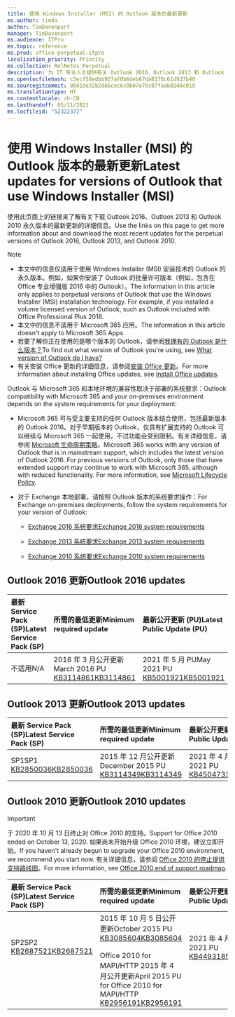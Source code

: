 ```yaml
---
title: 使用 Windows Installer (MSI) 的 Outlook 版本的最新更新
ms.author: timda
author: TimDavenport
manager: TimDavenport
ms.audience: ITPro
ms.topic: reference
ms.prod: office-perpetual-itpro
localization_priority: Priority
ms.collection: RelNotes_Perpetual
description: 为 IT 专业人士提供有关 Outlook 2016、Outlook 2013 和 Outlook 2010 永久版本的最新更新信息的链接
ms.openlocfilehash: c5ecf58edbb927af0b6deb67da8178c61d937b40
ms.sourcegitcommit: 8841de32b2d66cec6c0b07e7bc87faab0248c019
ms.translationtype: HT
ms.contentlocale: zh-CN
ms.lasthandoff: 05/11/2021
ms.locfileid: "52322372"
---
```

# <a name="latest-updates-for-versions-of-outlook-that-use-windows-installer-msi"></a><span data-ttu-id="0fe53-103">使用 Windows Installer (MSI) 的 Outlook 版本的最新更新</span><span class="sxs-lookup"><span data-stu-id="0fe53-103">Latest updates for versions of Outlook that use Windows Installer (MSI)</span></span>

<span data-ttu-id="0fe53-104">使用此页面上的链接来了解有关下载 Outlook 2016、Outlook 2013 和 Outlook 2010 永久版本的最新更新的详细信息。</span><span class="sxs-lookup"><span data-stu-id="0fe53-104">Use the links on this page to get more information about and download the most recent updates for the perpetual versions of Outlook 2016, Outlook 2013, and Outlook 2010.</span></span>
  
> [!NOTE]
> - <span data-ttu-id="0fe53-p101">本文中的信息仅适用于使用 Windows Installer (MSI) 安装技术的 Outlook 的永久版本。例如，如果你安装了 Outlook 的批量许可版本（例如，包含在 Office 专业增强版 2016 中的 Outlook）。</span><span class="sxs-lookup"><span data-stu-id="0fe53-p101">The information in this article only applies to perpetual versions of Outlook that use the Windows Installer (MSI) installation technology. For example, if you installed a volume licensed version of Outlook, such as Outlook included with Office Professional Plus 2016.</span></span>
> - <span data-ttu-id="0fe53-107">本文中的信息不适用于 Microsoft 365 应用。</span><span class="sxs-lookup"><span data-stu-id="0fe53-107">The information in this article doesn't apply to Microsoft 365 Apps.</span></span>
> - <span data-ttu-id="0fe53-108">若要了解你正在使用的是哪个版本的 Outlook，请参阅[我拥有的 Outlook 是什么版本？](https://support.office.com/article/b3a9568c-edb5-42b9-9825-d48d82b2257c)</span><span class="sxs-lookup"><span data-stu-id="0fe53-108">To find out what version of Outlook you're using, see [What version of Outlook do I have?](https://support.office.com/article/b3a9568c-edb5-42b9-9825-d48d82b2257c)</span></span>
> - <span data-ttu-id="0fe53-109">有关安装 Office 更新的详细信息，请参阅[安装 Office 更新](https://support.office.com/article/2ab296f3-7f03-43a2-8e50-46de917611c5)。</span><span class="sxs-lookup"><span data-stu-id="0fe53-109">For more information about installing Office updates, see [Install Office updates](https://support.office.com/article/2ab296f3-7f03-43a2-8e50-46de917611c5).</span></span> 
  
<span data-ttu-id="0fe53-110">Outlook 与 Microsoft 365 和本地环境的兼容性取决于部署的系统要求：</span><span class="sxs-lookup"><span data-stu-id="0fe53-110">Outlook compatibility with Microsoft 365 and your on-premises environment depends on the system requirements for your deployment:</span></span>
  
- <span data-ttu-id="0fe53-p102">Microsoft 365 可与受主要支持的任何 Outlook 版本结合使用，包括最新版本的 Outlook 2016。对于早期版本的 Outlook，仅具有扩展支持的 Outlook 可以继续与 Microsoft 365 一起使用，不过功能会受到限制。有关详细信息，请参阅 [Microsoft 生命周期策略](https://support.microsoft.com/lifecycle)。</span><span class="sxs-lookup"><span data-stu-id="0fe53-p102">Microsoft 365 works with any version of Outlook that is in mainstream support, which includes the latest version of Outlook 2016. For previous versions of Outlook, only those that have extended support may continue to work with Microsoft 365, although with reduced functionality. For more information, see [Microsoft Lifecycle Policy](https://support.microsoft.com/lifecycle).</span></span>
    
- <span data-ttu-id="0fe53-114">对于 Exchange 本地部署，请按照 Outlook 版本的系统要求操作：</span><span class="sxs-lookup"><span data-stu-id="0fe53-114">For Exchange on-premises deployments, follow the system requirements for your version of Outlook:</span></span>
    
  - [<span data-ttu-id="0fe53-115">Exchange 2016 系统要求</span><span class="sxs-lookup"><span data-stu-id="0fe53-115">Exchange 2016 system requirements</span></span>](/Exchange/plan-and-deploy/system-requirements)
    
  - [<span data-ttu-id="0fe53-116">Exchange 2013 系统要求</span><span class="sxs-lookup"><span data-stu-id="0fe53-116">Exchange 2013 system requirements</span></span>](/exchange/exchange-2013-system-requirements-exchange-2013-help)
    
  - <span data-ttu-id="0fe53-117">[Exchange 2010 系统要求](/previous-versions/office/exchange-server-2010/aa996719(v=exchg.141))</span><span class="sxs-lookup"><span data-stu-id="0fe53-117">[Exchange 2010 system requirements](/previous-versions/office/exchange-server-2010/aa996719(v=exchg.141))</span></span>

   
## <a name="outlook-2016-updates"></a><span data-ttu-id="0fe53-118">Outlook 2016 更新</span><span class="sxs-lookup"><span data-stu-id="0fe53-118">Outlook 2016 updates</span></span>

|<span data-ttu-id="0fe53-119">**最新 Service Pack (SP)**</span><span class="sxs-lookup"><span data-stu-id="0fe53-119">**Latest Service Pack (SP)**</span></span>|<span data-ttu-id="0fe53-120">**所需的最低更新**</span><span class="sxs-lookup"><span data-stu-id="0fe53-120">**Minimum required update**</span></span>|<span data-ttu-id="0fe53-121">**最新公开更新 (PU)**</span><span class="sxs-lookup"><span data-stu-id="0fe53-121">**Latest Public Update (PU)**</span></span>|
|:-----|:-----|:-----|
|<span data-ttu-id="0fe53-122">不适用</span><span class="sxs-lookup"><span data-stu-id="0fe53-122">N/A</span></span>  <br/> |<span data-ttu-id="0fe53-123">2016 年 3 月公开更新</span><span class="sxs-lookup"><span data-stu-id="0fe53-123">March 2016 PU</span></span> <br/>[<span data-ttu-id="0fe53-124">KB3114861</span><span class="sxs-lookup"><span data-stu-id="0fe53-124">KB3114861</span></span>](https://support.microsoft.com/help/3114861) <br/> |<span data-ttu-id="0fe53-125">2021 年 5 月 PU</span><span class="sxs-lookup"><span data-stu-id="0fe53-125">May 2021 PU</span></span> <br/>[<span data-ttu-id="0fe53-126">KB5001921</span><span class="sxs-lookup"><span data-stu-id="0fe53-126">KB5001921</span></span>](https://support.microsoft.com/help/5001921 ) 

## <a name="outlook-2013-updates"></a><span data-ttu-id="0fe53-127">Outlook 2013 更新</span><span class="sxs-lookup"><span data-stu-id="0fe53-127">Outlook 2013 updates</span></span>

|<span data-ttu-id="0fe53-128">**最新 Service Pack (SP)**</span><span class="sxs-lookup"><span data-stu-id="0fe53-128">**Latest Service Pack (SP)**</span></span>|<span data-ttu-id="0fe53-129">**所需的最低更新**</span><span class="sxs-lookup"><span data-stu-id="0fe53-129">**Minimum required update**</span></span>|<span data-ttu-id="0fe53-130">**最新公开更新 (PU)**</span><span class="sxs-lookup"><span data-stu-id="0fe53-130">**Latest Public Update (PU)**</span></span>|
|:-----|:-----|:-----|
|<span data-ttu-id="0fe53-131">SP1</span><span class="sxs-lookup"><span data-stu-id="0fe53-131">SP1</span></span>  <br/>[<span data-ttu-id="0fe53-132">KB2850036</span><span class="sxs-lookup"><span data-stu-id="0fe53-132">KB2850036</span></span>](https://go.microsoft.com/fwlink/p/?LinkId=512538) <br/> |<span data-ttu-id="0fe53-133">2015 年 12 月公开更新</span><span class="sxs-lookup"><span data-stu-id="0fe53-133">December 2015 PU</span></span> <br/>[<span data-ttu-id="0fe53-134">KB3114349</span><span class="sxs-lookup"><span data-stu-id="0fe53-134">KB3114349</span></span>](https://support.microsoft.com/kb/3114349) <br/> |<span data-ttu-id="0fe53-135">2021 年 4 月 PU</span><span class="sxs-lookup"><span data-stu-id="0fe53-135">April 2021 PU</span></span> <br/>[<span data-ttu-id="0fe53-136">KB4504733</span><span class="sxs-lookup"><span data-stu-id="0fe53-136">KB4504733</span></span>](https://support.microsoft.com/help/4504733)  |
   
## <a name="outlook-2010-updates"></a><span data-ttu-id="0fe53-137">Outlook 2010 更新</span><span class="sxs-lookup"><span data-stu-id="0fe53-137">Outlook 2010 updates</span></span>
> [!IMPORTANT]
> <span data-ttu-id="0fe53-138">于 2020 年 10 月 13 日终止对 Office 2010 的支持。</span><span class="sxs-lookup"><span data-stu-id="0fe53-138">Support for Office 2010 ended on October 13, 2020.</span></span> <span data-ttu-id="0fe53-139">如果尚未开始升级 Office 2010 环境，建议立即开始。</span><span class="sxs-lookup"><span data-stu-id="0fe53-139">If you haven't already begun to upgrade your Office 2010 environment, we recommend you start now.</span></span> <span data-ttu-id="0fe53-140">有关详细信息，请参阅 [Office 2010 的停止提供支持路线图](/DeployOffice/office-2010-end-support-roadmap)。</span><span class="sxs-lookup"><span data-stu-id="0fe53-140">For more information, see [Office 2010 end of support roadmap](/DeployOffice/office-2010-end-support-roadmap).</span></span>

|<span data-ttu-id="0fe53-141">**最新 Service Pack (SP)**</span><span class="sxs-lookup"><span data-stu-id="0fe53-141">**Latest Service Pack (SP)**</span></span>|<span data-ttu-id="0fe53-142">**所需的最低更新**</span><span class="sxs-lookup"><span data-stu-id="0fe53-142">**Minimum required update**</span></span>|<span data-ttu-id="0fe53-143">**最新公开更新 (PU)**</span><span class="sxs-lookup"><span data-stu-id="0fe53-143">**Latest Public Update (PU)**</span></span>|
|:-----|:-----|:-----|
|<span data-ttu-id="0fe53-144">SP2</span><span class="sxs-lookup"><span data-stu-id="0fe53-144">SP2</span></span> <br/>[<span data-ttu-id="0fe53-145">KB2687521</span><span class="sxs-lookup"><span data-stu-id="0fe53-145">KB2687521</span></span>](https://go.microsoft.com/fwlink/p/?LinkId=512542) <br><br><br><br/> |<span data-ttu-id="0fe53-146">2015 年 10 月 5 日公开更新</span><span class="sxs-lookup"><span data-stu-id="0fe53-146">October 2015 PU</span></span> <br/> [<span data-ttu-id="0fe53-147">KB3085604</span><span class="sxs-lookup"><span data-stu-id="0fe53-147">KB3085604</span></span>](https://support.microsoft.com/kb/3085604) <br/><br/>  <span data-ttu-id="0fe53-148">Office 2010 for MAPI/HTTP 2015 年 4 月公开更新</span><span class="sxs-lookup"><span data-stu-id="0fe53-148">April 2015 PU for Office 2010 for MAPI/HTTP</span></span> <br/> [<span data-ttu-id="0fe53-149">KB2956191</span><span class="sxs-lookup"><span data-stu-id="0fe53-149">KB2956191</span></span>](https://support.microsoft.com/help/2956191/april-14-2015-update-for-office-2010-kb2956191) <br/> |<span data-ttu-id="0fe53-150">2021 年 4 月 PU</span><span class="sxs-lookup"><span data-stu-id="0fe53-150">April 2021 PU</span></span> <br/>[<span data-ttu-id="0fe53-151">KB4493185</span><span class="sxs-lookup"><span data-stu-id="0fe53-151">KB4493185</span></span>](https://support.microsoft.com/help/4493185) <br><br><br><br/>|
